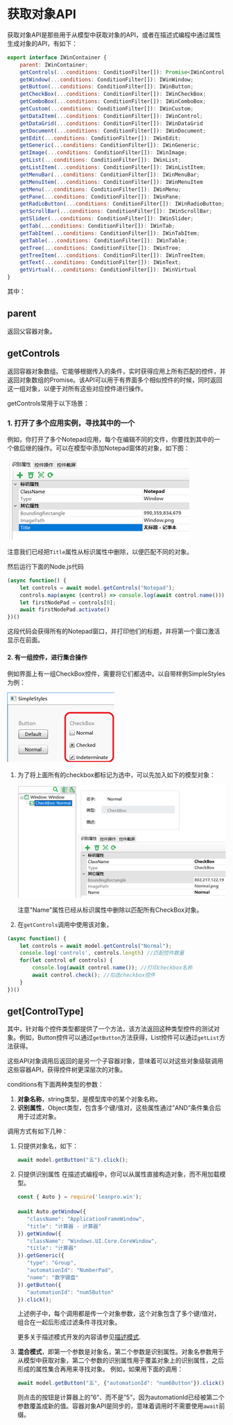 # 获取对象API

获取对象API是那些用于从模型中获取对象的API，或者在描述式编程中通过属性生成对象的API，有如下：

```javascript
export interface IWinContainer {
    parent: IWinContainer;
    getControls(...conditions: ConditionFilter[]): Promise<IWinControl[]>;
    getWindow(...conditions: ConditionFilter[]): IWinWindow;
    getButton(...conditions: ConditionFilter[]): IWinButton;
    getCheckBox(...conditions: ConditionFilter[]): IWinCheckBox;
    getComboBox(...conditions: ConditionFilter[]): IWinComboBox;
    getCustom(...conditions: ConditionFilter[]): IWinCustom;
    getDataItem(...conditions: ConditionFilter[]): IWinControl;
    getDataGrid(...conditions: ConditionFilter[]): IWinDataGrid
    getDocument(...conditions: ConditionFilter[]): IWinDocument;
    getEdit(...conditions: ConditionFilter[]): IWinEdit;
    getGeneric(...conditions: ConditionFilter[]): IWinGeneric;
    getImage(...conditions: ConditionFilter[]): IWinImage;
    getList(...conditions: ConditionFilter[]): IWinList;
    getListItem(...conditions: ConditionFilter[]): IWinListItem;
    getMenuBar(...conditions: ConditionFilter[]): IWinMenuBar;
    getMenuItem(...conditions: ConditionFilter[]): IWinMenuItem
    getMenu(...conditions: ConditionFilter[]): IWinMenu;
    getPane(...conditions: ConditionFilter[]): IWinPane;
    getRadioButton(...conditions: ConditionFilter[]): IWinRadioButton;
    getScrollBar(...conditions: ConditionFilter[]): IWinScrollBar;
    getSlider(...conditions: ConditionFilter[]): IWinSlider;
    getTab(...conditions: ConditionFilter[]): IWinTab;
    getTabItem(...conditions: ConditionFilter[]): IWinTabItem;
    getTable(...conditions: ConditionFilter[]): IWinTable;
    getTree(...conditions: ConditionFilter[]): IWinTree;
    getTreeItem(...conditions: ConditionFilter[]): IWinTreeItem;
    getText(...conditions: ConditionFilter[]): IWinText;
    getVirtual(...conditions: ConditionFilter[]): IWinVirtual
}
```

其中：

## parent

返回父容器对象。

## getControls

返回容器对象数组。它能够根据传入的条件，实时获得应用上所有匹配的控件，并返回对象数组的Promise。该API可以用于有界面多个相似控件的时候，同时返回这一组对象，以便于对所有这些对应控件进行操作。

getControls常用于以下场景：

### 1. 打开了多个应用实例，寻找其中的一个

例如，你打开了多个Notepad应用，每个在编辑不同的文件，你要找到其中的一个做后继的操作。可以在模型中添加Notepad窗体的对象，如下图：

![](../.gitbook/assets/notepad_model.png)

注意我们已经把`Title`属性从标识属性中删除，以便匹配不同的对象。

然后运行下面的Node.js代码

```javascript
(async function() {
    let controls = await model.getControls("Notepad");
    controls.map(async (control) => console.log(await control.name()));
    let firstNodePad = controls[0];
    await firstNodePad.activate()
})()
```

这段代码会获得所有的Notepad窗口，并打印他们的标题，并将第一个窗口激活显示在前面。

#### 2. 有一组控件，进行集合操作

例如界面上有一组CheckBox控件，需要将它们都选中。以自带样例SimpleStyles为例：

![](../.gitbook/assets/checkboxes.png)

1. 为了将上面所有的checkbox都标记为选中，可以先加入如下的模型对象：

   ![](../.gitbook/assets/checkboxes_model.png)

   注意"Name"属性已经从标识属性中删除以匹配所有CheckBox对象。

2. 在`getControls`调用中使用该对象，

```javascript
(async function() {
    let controls = await model.getControls("Normal");
    console.log('controls', controls.length) //匹配控件数量
    for(let control of controls) {
        console.log(await control.name()); //打印checkbox名称
        await control.check(); //勾选checkbox控件
    }
})()
```

## get\[ControlType\]

其中，针对每个控件类型都提供了一个方法，该方法返回这种类型控件的测试对象。例如，Button控件可以通过`getButton`方法获得，List控件可以通过`getList`方法获得。

这些API对象调用后返回的是另一个子容器对象，意味着可以对这些对象级联调用这些容器API，获得控件树更深层次的对象。

conditions有下面两种类型的参数：

1. **对象名称**，string类型，是模型库中的某个对象名称。
2. **识别属性**，Object类型，包含多个键/值对，这些属性通过”AND”条件集合后用于过滤对象。

调用方式有如下几种：

1. 只提供对象名，如下：

   ```javascript
   await model.getButton("五").click();
   ```

2. 只提供识别属性 在描述式编程中，你可以从属性直接构造对象，而不用加载模型。

   ```javascript
   const { Auto } = require('leanpro.win');

   await Auto.getWindow({
      "className": "ApplicationFrameWindow",
      "title": "计算器 ‎- 计算器"
   }).getWindow({
      "className": "Windows.UI.Core.CoreWindow",
      "title": "计算器"
   }).getGeneric({
      "type": "Group",
      "automationId": "NumberPad",
      "name": "数字键盘"
   }).getButton({
      "automationId": "num5Button"
   }).click();
   ```

   上述例子中，每个调用都是传一个对象参数，这个对象包含了多个键/值对，组合在一起后形成过滤条件寻找对象。

   更多关于描述模式开发的内容请参见[描述模式](descriptive_mode.md).

3. **混合模式**，即第一个参数是对象名，第二个参数是识别属性。对象名参数用于从模型中获取对象，第二个参数的识别属性用于覆盖对象上的识别属性，之后形成的属性集合再用来寻找对象。 例如，如果用下面的调用：

   ```javascript
   await model.getButton("五", {"automationId": "num6Button"}).click();
   ```

   则点击的按钮是计算器上的”6”、而不是”5”，因为automationId已经被第二个参数覆盖成新的值。容器对象API是同步的，意味着调用时不需要使用`await`前缀。

